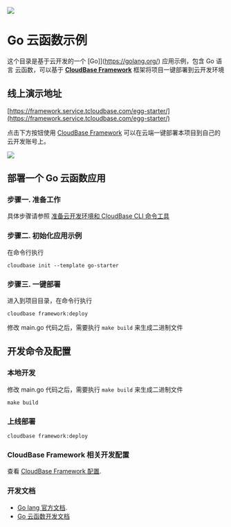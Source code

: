 <a href="https://github.com/TencentCloudBase/cloudbase-templates"><img src="https://main.qcloudimg.com/raw/10dd8964ac25c3f40dc229a00664d914.jpg"></a>

# Go 云函数示例

这个目录是基于云开发的一个 [Go]](https://golang.org/) 应用示例，包含 Go 语言 云函数，可以基于 **[CloudBase Framework](https://gitee.com/TencentCloudBase/cloudbase-framework)** 框架将项目一键部署到云开发环境

## 线上演示地址

[https://framework.service.tcloudbase.com/egg-starter/](https://framework.service.tcloudbase.com/egg-starter/)

点击下方按钮使用 [CloudBase Framework](https://gitee.com/TencentCloudBase/cloudbase-framework) 可以在云端一键部署本项目到自己的云开发账号上。

[![](https://main.qcloudimg.com/raw/67f5a389f1ac6f3b4d04c7256438e44f.svg)](https://console.cloud.tencent.com/tcb/env/index?action=CreateAndDeployCloudBaseProject&tdl_anchor=gitee&tdl_site=0&appUrl=https%3A%2F%2Fgitee.com%2FTencentCloudBase%2Fcloudbase-templates&workDir=go-starter&appName=go-starter)

## 部署一个 Go 云函数应用

### 步骤一. 准备工作

具体步骤请参照 [准备云开发环境和 CloudBase CLI 命令工具](https://gitee.com/TencentCloudBase/cloudbase-framework/blob/gitee/CLI_GUIDE.md)

### 步骤二. 初始化应用示例

在命令行执行

```
cloudbase init --template go-starter
```

### 步骤三. 一键部署

进入到项目目录，在命令行执行

```
cloudbase framework:deploy
```

修改 main.go 代码之后，需要执行 `make build` 来生成二进制文件

## 开发命令及配置

### 本地开发

修改 main.go 代码之后，需要执行 `make build` 来生成二进制文件

```
make build
```

### 上线部署

```
cloudbase framework:deploy
```

### CloudBase Framework 相关开发配置

查看 [CloudBase Framework 配置](https://gitee.com/TencentCloudBase/cloudbase-framework).

### 开发文档

- [Go lang 官方文档](https://golang.org/).
- [Go 云函数开发文档](https://cloud.tencent.com/document/product/583/18032)
